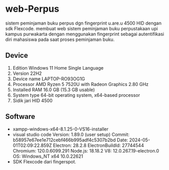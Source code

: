 # web-Perpus
 sistem peminjaman buku perpus dgn fingerprint u.are.u 4500 HID dengan sdk Flexcode.
membuat web sistem peminjaman buku perpustakaan upi kampus purwakarta dengan menggunakan fingerprint sebagai autentifikasi
diri mahasiswa pada saat proses peminjaman buku.

## Device
1. Edition	Windows 11 Home Single Language
2. Version	22H2
3. Device name	LAPTOP-RO93OG1G
4. Processor	AMD Ryzen 5 7520U with Radeon Graphics           2.80 GHz
5. Installed RAM	16.0 GB (15.3 GB usable)
6. System type	64-bit operating system, x64-based processor
7. Sidik jari HID 4500

## Software
- xampp-windows-x64-8.1.25-0-VS16-installer
- visual studio code Version: 1.89.0 (user setup)
Commit: b58957e67ee1e712cebf466b995adf4c5307b2bd
Date: 2024-05-01T02:09:22.859Z
Electron: 28.2.8
ElectronBuildId: 27744544
Chromium: 120.0.6099.291
Node.js: 18.18.2
V8: 12.0.267.19-electron.0
OS: Windows_NT x64 10.0.22621
- SDK Flexcode dari fingerspot.
